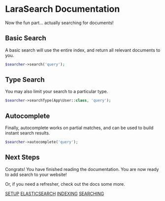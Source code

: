 # LaraSearch Documentation

Now the fun part... actually searching for documents!

## Basic Search

A basic search will use the entire index, and return all relevant documents to you.

```php
$searcher->search('query');
```

## Type Search

You may also limit your search to a particular type.

```php
$searcher->searchType(App\User::class, 'query');
```

## Autocomplete

Finally, autocomplete works on partial matches, and can be used to build instant search results.

```php
$searcher->autocomplete('query');
```

## Next Steps

Congrats! You have finished reading the documentation. You are now ready to add search to your website!

Or, if you need a refresher, check out the docs some more.

[SETUP](readme.md)
[ELASTICSEARCH](elasticsearch.md)
[INDEXING](indexing.md)
[SEARCHING](searching.md)
